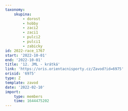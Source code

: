 ```yaml
---
taxonomy:
    skupina:
        - dorost
        - hobby
        - zaci2
        - zaci1
        - pulci2
        - pulci1
        - zabicky
id: 2022-race_1767
start: '2022-10-01'
end: '2022-10-01'
title: '12. JML - krátká'
link: 'https://oris.orientacnisporty.cz/Zavod?id=6975'
orisid: '6975'
type: Z
template: zavod
date: '2022-02-10'
import:
    type: members
    time: 1644475202
---
```


